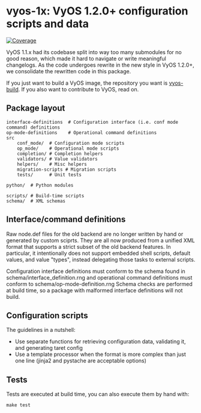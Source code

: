 # vyos-1x: VyOS 1.2.0+ configuration scripts and data

[![Coverage](https://sonarcloud.io/api/project_badges/measure?project=vyos%3Avyos-1x&metric=coverage)](https://sonarcloud.io/component_measures?id=vyos%3Avyos-1x&metric=coverage)

VyOS 1.1.x had its codebase split into way too many submodules for no good reason, which made it hard
to navigate or write meaningful changelogs. As the code undergoes rewrite in the new style in VyOS 1.2.0+,
we consolidate the rewritten code in this package.

If you just want to build a VyOS image, the repository you want is [vyos-build](https://github.com/vyos/vyos-build).
If you also want to contribute to VyOS, read on.

## Package layout

```
interface-definitions  # Configuration interface (i.e. conf mode command) definitions
op-mode-definitions    # Operational command definitions
src
    conf_mode/  # Configuration mode scripts
    op_mode/    # Operational mode scripts
    completion/ # Completion helpers
    validators/ # Value validators
    helpers/    # Misc helpers
    migration-scripts # Migration scripts
    tests/      # Unit tests

python/  # Python modules

scripts/ # Build-time scripts
schema/  # XML schemas
```

## Interface/command definitions

Raw node.def files for the old backend are no longer written by hand or generated by custom sciprts.
They are all now produced from a unified XML format that supports a strict subset of the old backend
features. In particular, it intentionally does not support embedded shell scripts, default values,
and value "types", instead delegating those tasks to external scripts.

Configuration interface definitions must conform to the schema found in schema/interface_definition.rng
and operational command definitions must conform to schema/op-mode-definition.rng
Schema checks are performed at build time, so a package with malformed interface definitions will not build.

## Configuration scripts

The guidelines in a nutshell:

* Use separate functions for retrieving configuration data, validating it, and generating taret config
* Use a template processor when the format is more complex than just one line (jinja2 and pystache are acceptable options) 

## Tests

Tests are executed at build time, you can also execute them by hand with:

```
make test
```
